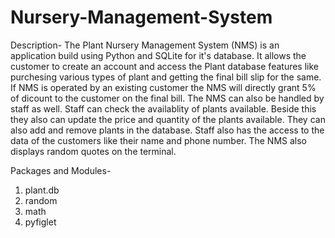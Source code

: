 # Nursery-Management-System
Description-
The Plant Nursery Management System (NMS) is an application build using Python and SQLite for it's database. It allows the customer to create an account and access the Plant database features like purchesing various types of plant and getting the final bill slip for the same. If NMS is operated by an existing customer the NMS will directly grant 5% of dicount to the customer on the final bill. The NMS can also be handled by staff as well. Staff can check the availablity of plants available. Beside this they also can update the price and quantity of the plants available. They can also add and remove plants in the database. Staff also has the access to the data of the customers like their name and phone number. The NMS also displays random quotes on the terminal.

Packages and Modules-
1. plant.db
2. random
3. math
4. pyfiglet
